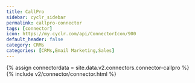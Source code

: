 ```yaml
---
title: CallPro
sidebar: cyclr_sidebar
permalink: callpro-connector
tags: [connector]
icon: https://my.cyclr.com/api/ConnectorIcon/900
default_header: false
category: CRMs
categories: [CRMs,Email Marketing,Sales]
---
```

{% assign connectordata = site.data.v2.connectors.connector-callpro %}
{% include v2/connector/connector.html %}	